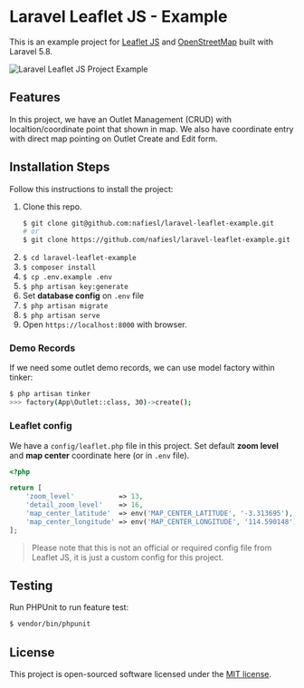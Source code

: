 # Laravel Leaflet JS - Example

This is an example project for [Leaflet JS](https://leafletjs.com) and [OpenStreetMap](https://www.openstreetmap.org) built with Laravel 5.8.

![Laravel Leaflet JS Project Example](public/screenshots/leaflet-map-01.jpg)

## Features

In this project, we have an Outlet Management (CRUD) with localtion/coordinate point that shown in map. We also have coordinate entry with direct map pointing on Outlet Create and Edit form.

## Installation Steps

Follow this instructions to install the project:

1. Clone this repo.
    ```bash
    $ git clone git@github.com:nafiesl/laravel-leaflet-example.git
    # or
    $ git clone https://github.com/nafiesl/laravel-leaflet-example.git
    ```
2. `$ cd laravel-leaflet-example`
3. `$ composer install`
4. `$ cp .env.example .env`
5. `$ php artisan key:generate`
6. Set **database config** on `.env` file
7. `$ php artisan migrate`
8. `$ php artisan serve`
9. Open `https://localhost:8000` with browser.

### Demo Records

If we need some outlet demo records, we can use model factory within tinker:

```bash
$ php artisan tinker
>>> factory(App\Outlet::class, 30)->create();
```

### Leaflet config

We have a `config/leaflet.php` file in this project. Set default **zoom level** and **map center** coordinate here (or in `.env` file).

```php
<?php

return [
    'zoom_level'           => 13,
    'detail_zoom_level'    => 16,
    'map_center_latitude'  => env('MAP_CENTER_LATITUDE', '-3.313695'),
    'map_center_longitude' => env('MAP_CENTER_LONGITUDE', '114.590148'),
];
```

> Please note that this is not an official or required config file from Leaflet JS, it is just a custom config for this project.

## Testing

Run PHPUnit to run feature test:

```bash
$ vendor/bin/phpunit
```

## License

This project is open-sourced software licensed under the [MIT license](LICENSE).
